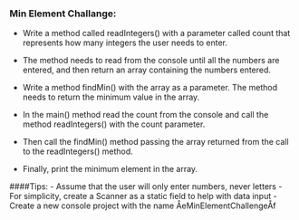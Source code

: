 ### Min Element Challange:

- Write a method called readIntegers() with a parameter called count that represents how many integers the user needs to enter.

- The method needs to read from the console until all the numbers are entered, and then return an array containing the numbers entered.

- Write a method findMin() with the array as a parameter. The method needs to return the minimum value in the array.

- In the main() method read the count from the console and call the method readIntegers() with the count parameter. 

- Then call the findMin() method passing the array returned from the call to the readIntegers() method.

- Finally, print the minimum element in the array.

####Tips: 
	- Assume that the user will only enter numbers, never letters
	- For simplicity, create a Scanner as a static field to help with data input
	- Create a new console project with the name ÅeMinElementChallengeÅf
